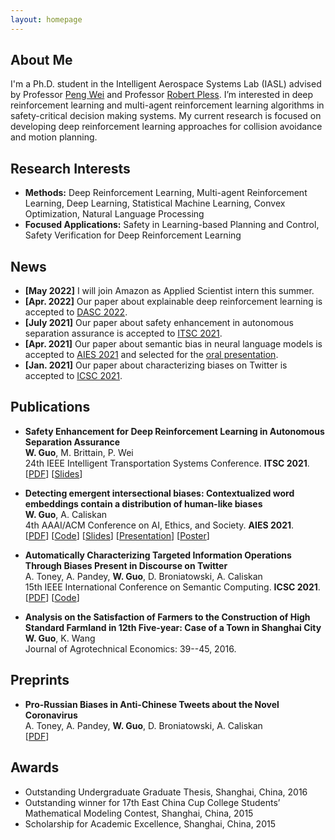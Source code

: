 ```yaml
---
layout: homepage
---
```


## About Me


I'm a Ph.D. student in the Intelligent Aerospace Systems Lab (IASL) advised by Professor [Peng Wei](https://web.seas.gwu.edu/pwei/) and Professor [Robert Pless](https://www2.seas.gwu.edu/~pless/). I’m interested in deep reinforcement learning and multi-agent reinforcement learning algorithms in safety-critical decision making systems. My current research is focused on developing deep reinforcement learning approaches for collision avoidance and motion planning.

## Research Interests

- **Methods:** Deep Reinforcement Learning, Multi-agent Reinforcement Learning, Deep Learning, Statistical Machine Learning, Convex Optimization, Natural Language Processing
- **Focused Applications:** Safety in Learning-based Planning and Control, Safety Verification for Deep Reinforcement Learning

## News

- **[May 2022]** I will join Amazon as Applied Scientist intern this summer.
- **[Apr. 2022]** Our paper about explainable deep reinforcement learning is accepted to [DASC 2022](https://2022.dasconline.org).
- **[July 2021]** Our paper about safety enhancement in autonomous separation assurance is accepted to [ITSC 2021](https://2021.ieee-itsc.org/).
- **[Apr. 2021]** Our paper about semantic bias in neural language models is accepted to [AIES 2021](https://www.aies-conference.com/2021/) and selected for the [oral presentation](https://slideslive.com/38956056/detecting-emergent-intersectional-biases-contextualized-word-embeddings-contain-a-distribution-of-humanlike-biases).
- **[Jan. 2021]** Our paper about characterizing biases on Twitter is accepted to [ICSC 2021](https://semanticcomputing.wixsite.com/icsc2021).

## Publications

- **Safety Enhancement for Deep Reinforcement Learning in Autonomous Separation Assurance**
  <br>
  **W. Guo**, M. Brittain, P. Wei
  <br>
  24th IEEE Intelligent Transportation Systems Conference. **ITSC 2021**.
  <br>
  [[PDF](https://arxiv.org/pdf/2105.02331.pdf)] [[Slides](https://www.slideshare.net/WeiGuo66/safety-enhancement-for-deep-reinforcement-learning-in-autonomous-separation-assurance)] 

- **Detecting emergent intersectional biases: Contextualized word embeddings contain a distribution of human-like biases**
  <br>
  **W. Guo**, A. Caliskan
  <br>
  4th AAAI/ACM Conference on AI, Ethics, and Society. **AIES 2021**.
  <br>
  [[PDF](https://arxiv.org/pdf/2006.03955.pdf)] [[Code](https://github.com/weiguowilliam/CEAT)] [[Slides](https://www.slideshare.net/WeiGuo66/detecting-emergent-intersectional-biases-contextualized-word-embeddings-contain-a-distribution-of-humanlike-biases)] [[Presentation](https://slideslive.com/38956056/detecting-emergent-intersectional-biases-contextualized-word-embeddings-contain-a-distribution-of-humanlike-biases)] [[Poster](https://www.aies-conference.com/2021/wp-content/posters/44_%20Detecting%20Emergent%20Intersectional%20Biases_%20Contextualized%20Word%20Embeddings%20Contain%20a%20Distribution%20of%20Human-like%20Biases.pdf)]

- **Automatically Characterizing Targeted Information Operations Through Biases Present in Discourse on Twitter**
  <br>
  A. Toney, A. Pandey, **W. Guo**, D. Broniatowski, A. Caliskan
  <br>
  15th IEEE  International Conference on Semantic Computing. **ICSC 2021**.
  <br>
  [[PDF](https://arxiv.org/pdf/2004.08726.pdf)] [[Code](https://github.com/autumntoney/twitter-embeddings)]

- **Analysis on the Satisfaction of Farmers to the Construction of High Standard Farmland in 12th Five-year: Case of a Town in Shanghai City**
  <br>
  **W. Guo**, K. Wang
  <br>
  Journal of Agrotechnical Economics: 39--45, 2016.

## Preprints

- **Pro-Russian Biases in Anti-Chinese Tweets about the Novel Coronavirus**
  <br>
  A. Toney, A. Pandey, **W. Guo**, D. Broniatowski, A. Caliskan
  <br>
  [[PDF](https://europepmc.org/article/PPR/PPR272884)]

## Awards

- Outstanding Undergraduate Graduate Thesis,  Shanghai, China, 2016
- Outstanding winner for 17th East China Cup College Students’ Mathematical Modeling Contest, Shanghai, China, 2015
- Scholarship for Academic Excellence, Shanghai, China, 2015 
